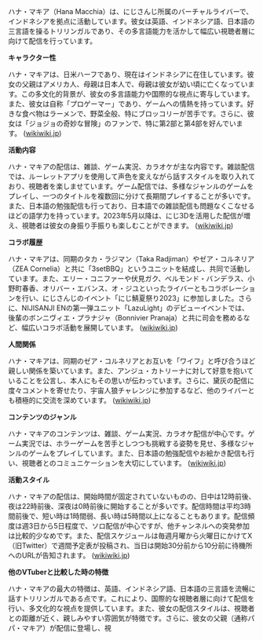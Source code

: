 ハナ・マキア（Hana Macchia）は、にじさんじ所属のバーチャルライバーで、インドネシアを拠点に活動しています。彼女は英語、インドネシア語、日本語の三言語を操るトリリンガルであり、その多言語能力を活かして幅広い視聴者層に向けて配信を行っています。

**キャラクター性**

ハナ・マキアは、日米ハーフであり、現在はインドネシアに在住しています。彼女の父親はアメリカ人、母親は日本人で、母親は彼女が幼い頃に亡くなっています。この多文化的背景が、彼女の多言語能力や国際的な視点に寄与しています。また、彼女は自称「プロゲーマー」であり、ゲームへの情熱を持っています。好きな食べ物はラーメンで、野菜全般、特にブロッコリーが苦手です。さらに、彼女は「ジョジョの奇妙な冒険」のファンで、特に第2部と第4部を好んでいます。 ([wikiwiki.jp](https://wikiwiki.jp/nijisanji/Hana%20Macchia/%E8%A9%B3%E3%81%97%E3%81%8F%E7%9F%A5%E3%82%8A%E3%81%9F%E3%81%84?utm_source=openai))

**活動内容**

ハナ・マキアの配信は、雑談、ゲーム実況、カラオケが主な内容です。雑談配信では、ルーレットアプリを使用して声色を変えながら話すスタイルを取り入れており、視聴者を楽しませています。ゲーム配信では、多様なジャンルのゲームをプレイし、一つのタイトルを複数回に分けて長期間プレイすることが多いです。また、日本語の勉強配信も行っており、日本語での雑談配信も問題なくこなせるほどの語学力を持っています。2023年5月以降は、にじ3Dを活用した配信が増え、視聴者は彼女の身振り手振りも楽しむことができます。 ([wikiwiki.jp](https://wikiwiki.jp/nijisanji/Hana%20Macchia?utm_source=openai))

**コラボ履歴**

ハナ・マキアは、同期のタカ・ラジマン（Taka Radjiman）やゼア・コルネリア（ZEA Cornelia）と共に「3setBBQ」というユニットを結成し、共同で活動しています。また、エリー・コニファーや伏見ガク、ベルモンド・バンデラス、小野町春香、オリバー・エバンス、オ・ジユといったライバーともコラボレーションを行い、にじさんじのイベント「にじ鯖夏祭り2023」に参加しました。さらに、NIJISANJI ENの第一弾ユニット「LazuLight」のデビューイベントでは、後輩のボンニヴィエ・プラナジャ（Bonnivier Pranaja）と共に司会を務めるなど、幅広いコラボ活動を展開しています。 ([wikiwiki.jp](https://wikiwiki.jp/nijisanji/Hana%20Macchia?utm_source=openai))

**人間関係**

ハナ・マキアは、同期のゼア・コルネリアとお互いを「ワイフ」と呼び合うほど親しい関係を築いています。また、アンジュ・カトリーナに対して好意を抱いていることを公言し、本人にもその思いが伝わっています。さらに、黛灰の配信に度々コメントを寄せたり、宇宙人狼チャレンジに参加するなど、他のライバーとも積極的に交流を深めています。 ([wikiwiki.jp](https://wikiwiki.jp/nijisanji/Hana%20Macchia?utm_source=openai))

**コンテンツのジャンル**

ハナ・マキアのコンテンツは、雑談、ゲーム実況、カラオケ配信が中心です。ゲーム実況では、ホラーゲームを苦手としつつも挑戦する姿勢を見せ、多様なジャンルのゲームをプレイしています。また、日本語の勉強配信やお絵かき配信も行い、視聴者とのコミュニケーションを大切にしています。 ([wikiwiki.jp](https://wikiwiki.jp/nijisanji/Hana%20Macchia?utm_source=openai))

**活動スタイル**

ハナ・マキアの配信は、開始時間が固定されていないものの、日中は12時前後、夜は22時前後、深夜は0時前後に開始することが多いです。配信時間は平均3時間前後で、短い時は1時間弱、長い時は5時間以上になることもあります。配信頻度は週3日から5日程度で、ソロ配信が中心ですが、他チャンネルへの突発参加は比較的少なめです。また、配信スケジュールは毎週月曜から火曜日にかけてX（旧Twitter）で週間予定表が投稿され、当日は開始30分前から10分前に待機所へのURLが告知されます。 ([wikiwiki.jp](https://wikiwiki.jp/nijisanji/Hana%20Macchia?utm_source=openai))

**他のVTuberと比較した時の特徴**

ハナ・マキアの最大の特徴は、英語、インドネシア語、日本語の三言語を流暢に話すトリリンガルである点です。これにより、国際的な視聴者層に向けて配信を行い、多文化的な視点を提供しています。また、彼女の配信スタイルは、視聴者との距離が近く、親しみやすい雰囲気が特徴です。さらに、彼女の父親（通称パパ・マキア）が配信に登場し、視 